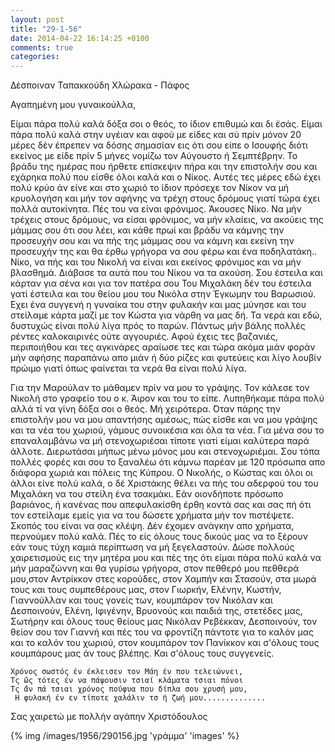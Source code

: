 ```yaml
---
layout: post
title: "29-1-56"
date: 2014-04-22 16:14:25 +0100
comments: true
categories:
---
```


Δέσποιναν Ταπακκούδη Χλώρακα - Πάφος

Αγαπημένη μου γυναικούλλα,

Είμαι πάρα πολύ καλά δόξα σοι ο θεός, το ίδιον επιθυμώ και δι ̈εσάς. Είμαι πάρα πολύ καλά στην υγέιαν και αφού με είδες και σύ πρίν μόνον 20 μέρες δέν έπρεπεν να δόσης σημασίαν εις ότι σου είπε ο Ισουφής διότι εκείνος με είδε πρίν 5 μήνες νομίζω τον Αύγουστο ή Σεμπτέβρην. Το βράδυ της ημέρας που ήρθετε επίσκεψιν πήρα και την επιστολήν σου και εχάρηκα πολύ που είσθε όλοι καλά και ο Νίκος. Αυτές τες μέρες εδώ έχει πολύ κρύο άν είνε και στο χωριό το ίδιον πρόσεχε τον Νίκον να μή κρυολογήση και μήν τον αφήνης να τρέχη στους δρόμους γιατί τώρα έχει πολλά αυτοκίνητα. Πές του να είναι φρόνιμος. Άκουσες Νίκο. Να μήν τρέχεις στους δρόμους, να είσαι φρόνιμος, να μήν κλαίεις, να ακούεις της μάμμας σου ότι σου λέει, και κάθε πρωί και βράδυ να κάμνης την προσευχήν σου και να πής της μάμμας σου να κάμνη και εκείνη την προσευχήν της και θα έρθω γρήγορα να σου φέρω και ένα ποδηλατάκη.. Νίκο, να πής και του Νικολή να είναι και εκείνος φρόνιμος και να μήν βλασθημά. Διάβασε τα αυτά που του Νίκου να τα ακούση. Σου έστειλα και κάρταν για σένα και για τον πατέρα σου Του Μιχαλάκη δέν του έστειλα γατί έστειλα και του θείου μου του Νικόλα στην Έγκωμην του Βαρωσιού.  ́Εχει ένα συγγενή η γυναίκα του στην φυλακήν και μας μύνησε και του στείλαμε κάρτα μαζί με τον Κώστα για νάρθη να μας δή. Τα νερά και εδώ, δυστυχώς είναι πολύ λίγα πρός το παρών. Πάντως μήν βάλης πολλές ρέντες καλοκαιρινές ούτε αγγουριές. Αφού έχεις τες βαζανιές, περιποιήθου και τες αγκινάρες αραίωσε τες και τώρα ακόμα μιάν φοράν μήν αφήσης παραπάνω απο μιάν ή δύο ρίζες και φυτεύεις και λίγο λουβίν πρώιμο γιατί όπως φαίνεται τα νερά θα είναι πολύ λίγα.

Για την Μαρούλαν το μάθαμεν πρίν να μου το γράψης. Τον κάλεσε τον Νικολή στο γραφείο του ο κ. Άιρον και του το είπε. Λυπηθήκαμε πάρα πολύ αλλά τί να γίνη δόξα σοι ο θεός. Μή χειρότερα.  ́Οταν πάρης την επιστολήν μου να μου απαντήσης αμέσως, πώς είσθε και να μου γράψης και τα νέα του χωριού, γάμους συνοικέσια και όλα τα νέα. Για μένα σου το επαναλαμβάνω να μή στενοχωριέσαι τίποτε γιατί είμαι καλύτερα παρά άλλοτε. Διερωτάσαι μήπως μένω μόνος μου και στενοχωριέμαι. Σου τόπα πολλές φορές και σου το ξαναλέω ότι κάμνω παρέαν με 120 πρόσωπα απο διάφορα χωριά και πόλεις της Κύπρου. Ο Νικολής, ο Κώστας και όλοι οι άλλοι είνε πολύ καλά, ο δέ Χριστάκης θέλει να πής του αδερφού του του Μιχαλάκη να του στείλη ένα τσακμάκι. Εάν οιονδήποτε πρόσωπο βαριάνος, ή κανένας που απεφυλακίσθη έρθη κοντά σας και σας πή ότι τον εστείλαμε εμείς για να του δώσετε χρήματα μήν τον πιστέψετε. Σκοπός του είναι να σας κλέψη. Δέν έχομεν ανάγκην απο χρήματα, περνούμεν πολύ καλά. Πές το είς όλους τους δικούς μας να το ξέρουν εάν τους τύχη καμιά περίπτωση να μή ξεγελαστούν. Δώσε πολλούς χαιρετισμούς εις την μητέρα μου και πές της ότι είμαι πάρα πολύ καλά να μήν μαραζώννη και θα γυρίσω γρήγορα, στον πεθθερό μου πεθθερά μου,στον Αντρίκκον στες κορούδες, στον Χαμπήν και Στασούν, στα μωρά τους και τους συμπεθέρους μας, στον Γιωρκήν, Ελένην, Κωστήν, Γιαννούλλαν και τους γονείς των, κουμπάρον τον Νικόλαν και Δεσποινούν, Ελένη, Ιφιγένην, Βρυονούς και παιδιά της, στετέδες μας, Σωτήρην και όλους τους θείους μας Νικόλαν Ρεβέκκαν, Δεσποινούν, τον θείον σου τον Γιαννή και πές του να φροντίζη πάντοτε για το καλόν μας και το καλόν του χωριού, στον κουμπάρον τον Πανίκκον και σ'όλους τους κουμπάρους μας άν τους βλέπης. Και σ'όλους τους συγγενείς.

	Χρόνος σωστός έν έκλεισεν τον Μάη έν που τελειώννει,
	Τς ̈ώς τότες έν να πάψουσιν τσιαί κλάματα τσιαι πόνοι
	Τς ̈άν πά τσιαι χρόνος πούφυα που δίπλα σου χρυσή μου,
	 Η φυλακή έν εν τίποτε χαλάλιν τσ ̈η ζωή μου..............

Σας χαιρετώ με πολλήν αγάπην Χριστόδουλος

{% img /images/1956/290156.jpg 'γράμμα' 'images' %}
